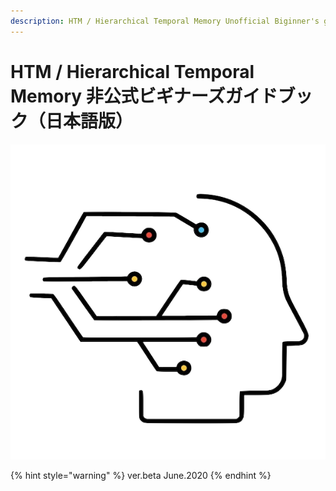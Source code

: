 ```yaml
---
description: HTM / Hierarchical Temporal Memory Unofficial Biginner's guidebook(Japanse)
---
```


# HTM / Hierarchical Temporal Memory 非公式ビギナーズガイドブック（日本語版）

![Title](.gitbook/assets/title.png)

{% hint style="warning" %}
ver.beta June.2020
{% endhint %}

